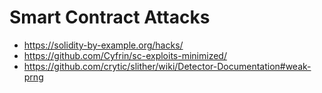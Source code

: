 # Smart Contract Attacks

* https://solidity-by-example.org/hacks/
* https://github.com/Cyfrin/sc-exploits-minimized/
* https://github.com/crytic/slither/wiki/Detector-Documentation#weak-prng
